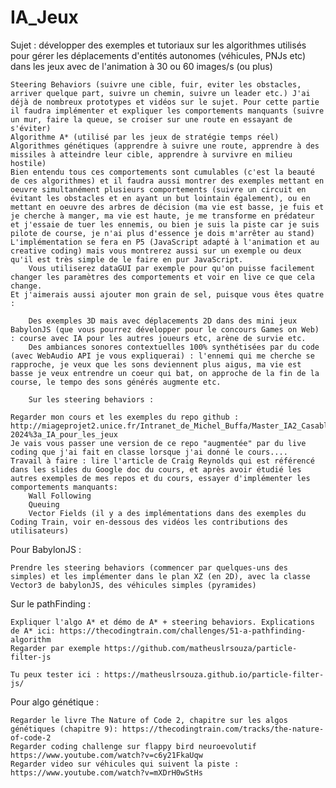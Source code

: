 # IA_Jeux
Sujet : développer des exemples et tutoriaux sur les algorithmes utilisés pour gérer les déplacements d'entités autonomes (véhicules, PNJs etc) dans les jeux avec de l'animation à 30 ou 60 images/s (ou plus)

    Steering Behaviors (suivre une cible, fuir, eviter les obstacles, arriver quelque part, suivre un chemin, suivre un leader etc.) J'ai déjà de nombreux prototypes et vidéos sur le sujet. Pour cette partie il faudra implémenter et expliquer les comportements manquants (suivre un mur, faire la queue, se croiser sur une route en essayant de s'éviter)
    Algorithme A* (utilisé par les jeux de stratégie temps réel)
    Algorithmes génétiques (apprendre à suivre une route, apprendre à des missiles à atteindre leur cible, apprendre à survivre en milieu hostile)
    Bien entendu tous ces comportements sont cumulables (c'est la beauté de ces algorithmes) et il faudra aussi montrer des exemples mettant en oeuvre simultanément plusieurs comportements (suivre un circuit en évitant les obstacles et en ayant un but lointain également), ou en mettant en oeuvre des arbres de décision (ma vie est basse, je fuis et je cherche à manger, ma vie est haute, je me transforme en prédateur et j'essaie de tuer les ennemis, ou bien je suis la piste car je suis pilote de course, je n'ai plus d'essence je dois m'arrêter au stand)
    L'implémentation se fera en P5 (JavaScript adapté à l'animation et au creative coding) mais vous montrerez aussi sur un exemple ou deux qu'il est très simple de le faire en pur JavaScript.
        Vous utiliserez dataGUI par exemple pour qu'on puisse facilement changer les paramètres des comportements et voir en live ce que cela change.
    Et j'aimerais aussi ajouter mon grain de sel, puisque vous êtes quatre :

        Des exemples 3D mais avec déplacements 2D dans des mini jeux BabylonJS (que vous pourrez développer pour le concours Games on Web) : course avec IA pour les autres joueurs etc, arène de survie etc.
        Des ambiances sonores contextuelles 100% synthétisées par du code (avec WebAudio API je vous expliquerai) : l'ennemi qui me cherche se rapproche, je veux que les sons deviennent plus aigus, ma vie est basse je veux entrendre un coeur qui bat, on approche de la fin de la course, le tempo des sons générés augmente etc.

        Sur les steering behaviors :

    Regarder mon cours et les exemples du repo github : http://miageprojet2.unice.fr/Intranet_de_Michel_Buffa/Master_IA2_Casablanca_2023-2024%3a_IA_pour_les_jeux
    Je vais vous passer une version de ce repo "augmentée" par du live coding que j'ai fait en classe lorsque j'ai donné le cours....
    Travail à faire : lire l'article de Craig Reynolds qui est référencé dans les slides du Google doc du cours, et après avoir étudié les autres exemples de mes repos et du cours, essayer d'implémenter les comportements manquants:
        Wall Following
        Queuing
        Vector Fields (il y a des implémentations dans des exemples du Coding Train, voir en-dessous des vidéos les contributions des utilisateurs)

Pour BabylonJS :

    Prendre les steering behaviors (commencer par quelques-uns des simples) et les implémenter dans le plan XZ (en 2D), avec la classe Vector3 de babylonJS, des véhicules simples (pyramides)

Sur le pathFinding :

    Expliquer l'algo A* et démo de A* + steering behaviors. Explications de A* ici: https://thecodingtrain.com/challenges/51-a-pathfinding-algorithm
    Regarder par exemple https://github.com/matheuslrsouza/particle-filter-js

    Tu peux tester ici : https://matheuslrsouza.github.io/particle-filter-js/

Pour algo génétique :

    Regarder le livre The Nature of Code 2, chapitre sur les algos génétiques (chapitre 9): https://thecodingtrain.com/tracks/the-nature-of-code-2 
    Regarder coding challenge sur flappy bird neuroevolutif https://www.youtube.com/watch?v=c6y21FkaUqw
    Regarder video sur véhicules qui suivent la piste : https://www.youtube.com/watch?v=mXDrH0wStHs
